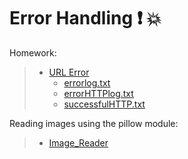 # Error Handling :exclamation: :boom:

Homework:
> - [URL Error](urllib_error.py)
>   - [errorlog.txt](errorlog.txt)
>   - [errorHTTPlog.txt](errorHTTPlog.txt)
>   - [successfulHTTP.txt](successfulHTTP.txt)

Reading images using the pillow module:
> - [Image_Reader](read_image.py)
